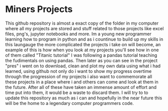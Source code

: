 # Miners Projects
This github repository is almost a exact copy of the folder in my computer where all my projects are stored and stuff related to those projects like excel files, png's, jupyter notebooks and more.
Im a young new programmer learning how to program in python and as i countinue to build up my skills in this laungauge the more complicated the projects i take on will become,
an example of this is how when you look at my projects you'll see how in one of them called "Titanic tutorial" I was following a pandas tutorial teaching the fudimentals on using pandas.
Then later as you can see in the project "pres" i went on to download, clean and plot my own data using what i had learned, using github not only do i want to show my progress overtime 
through the progression of my projects i also want to commemorate all these projects in a place where i and others can come and look at them in the future. After all of these have taken
an immense amount of effort and time put into them, it would be a waste to discard them. I will try to to update this repository as much as i can and hopefully in the near future 
this will be the home to a legendary computer programmers code.
